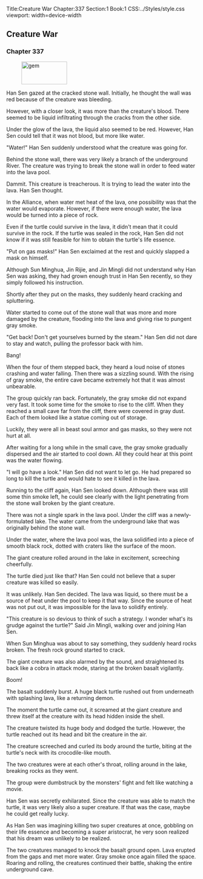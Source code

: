Title:Creature War 
Chapter:337 
Section:1 
Book:1 
CSS:../Styles/style.css 
viewport: width=device-width
  
## Creature War
### Chapter 337 
<figure>
	<img src="../Images/gem.gif" alt="gem" id="gem" width="120" height="60" />
</figure>
  

  
  Han Sen gazed at the cracked stone wall. Initially, he thought the wall was red because of the creature was bleeding.

However, with a closer look, it was more than the creature's blood. There seemed to be liquid infiltrating through the cracks from the other side.

Under the glow of the lava, the liquid also seemed to be red. However, Han Sen could tell that it was not blood, but more like water.

"Water!" Han Sen suddenly understood what the creature was going for.

Behind the stone wall, there was very likely a branch of the underground River. The creature was trying to break the stone wall in order to feed water into the lava pool.

Dammit. This creature is treacherous. It is trying to lead the water into the lava. Han Sen thought.

In the Alliance, when water met heat of the lava, one possibility was that the water would evaporate. However, if there were enough water, the lava would be turned into a piece of rock.

Even if the turtle could survive in the lava, it didn't mean that it could survive in the rock. If the turtle was sealed in the rock, Han Sen did not know if it was still feasible for him to obtain the turtle's life essence.

"Put on gas masks!" Han Sen exclaimed at the rest and quickly slapped a mask on himself.

Although Sun Minghua, Jin Rijie, and Jin Mingli did not understand why Han Sen was asking, they had grown enough trust in Han Sen recently, so they simply followed his instruction.

Shortly after they put on the masks, they suddenly heard cracking and spluttering.

Water started to come out of the stone wall that was more and more damaged by the creature, flooding into the lava and giving rise to pungent gray smoke.

"Get back! Don't get yourselves burned by the steam." Han Sen did not dare to stay and watch, pulling the professor back with him.

Bang!

When the four of them stepped back, they heard a loud noise of stones crashing and water falling. Then there was a sizzling sound. With the rising of gray smoke, the entire cave became extremely hot that it was almost unbearable.

The group quickly ran back. Fortunately, the gray smoke did not expand very fast. It took some time for the smoke to rise to the cliff. When they reached a small cave far from the cliff, there were covered in gray dust. Each of them looked like a statue coming out of storage.

Luckily, they were all in beast soul armor and gas masks, so they were not hurt at all.

After waiting for a long while in the small cave, the gray smoke gradually dispersed and the air started to cool down. All they could hear at this point was the water flowing.

"I will go have a look." Han Sen did not want to let go. He had prepared so long to kill the turtle and would hate to see it killed in the lava.

Running to the cliff again, Han Sen looked down. Although there was still some thin smoke left, he could see clearly with the light penetrating from the stone wall broken by the giant creature.

There was not a single spark in the lava pool. Under the cliff was a newly-formulated lake. The water came from the underground lake that was originally behind the stone wall.

Under the water, where the lava pool was, the lava solidified into a piece of smooth black rock, dotted with craters like the surface of the moon.

The giant creature rolled around in the lake in excitement, screeching cheerfully.

The turtle died just like that? Han Sen could not believe that a super creature was killed so easily.

It was unlikely. Han Sen decided. The lava was liquid, so there must be a source of heat under the pool to keep it that way. Since the source of heat was not put out, it was impossible for the lava to solidify entirely.

"This creature is so devious to think of such a strategy. I wonder what's its grudge against the turtle?" Said Jin Mingli, walking over and joining Han Sen.

When Sun Minghua was about to say something, they suddenly heard rocks broken. The fresh rock ground started to crack.

The giant creature was also alarmed by the sound, and straightened its back like a cobra in attack mode, staring at the broken basalt vigilantly.

Boom!

The basalt suddenly burst. A huge black turtle rushed out from underneath with splashing lava, like a returning demon.

The moment the turtle came out, it screamed at the giant creature and threw itself at the creature with its head hidden inside the shell.

The creature twisted its huge body and dodged the turtle. However, the turtle reached out its head and bit the creature in the air.

The creature screeched and curled its body around the turtle, biting at the turtle's neck with its crocodile-like mouth.

The two creatures were at each other's throat, rolling around in the lake, breaking rocks as they went.

The group were dumbstruck by the monsters' fight and felt like watching a movie.

Han Sen was secretly exhilarated. Since the creature was able to match the turtle, it was very likely also a super creature. If that was the case, maybe he could get really lucky.

As Han Sen was imagining killing two super creatures at once, gobbling on their life essence and becoming a super aristocrat, he very soon realized that his dream was unlikely to be realized.

The two creatures managed to knock the basalt ground open. Lava erupted from the gaps and met more water. Gray smoke once again filled the space. Roaring and rolling, the creatures continued their battle, shaking the entire underground cave.
